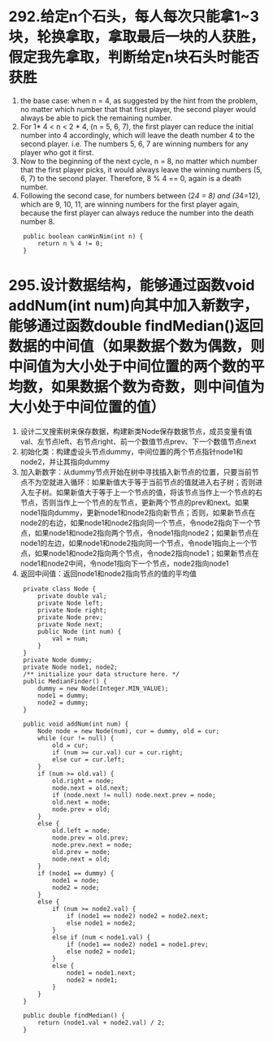 # 292.给定n个石头，每人每次只能拿1~3块，轮换拿取，拿取最后一块的人获胜，假定我先拿取，判断给定n块石头时能否获胜
1. the base case: when n = 4, as suggested by the hint from the problem, no matter which number that that first player, the second player would always be able to pick the remaining number.
2. For 1* 4 < n < 2 * 4, (n = 5, 6, 7), the first player can reduce the initial number into 4 accordingly, which will leave the death number 4 to the second player. i.e. The numbers 5, 6, 7 are winning numbers for any player who got it first.
3. Now to the beginning of the next cycle, n = 8, no matter which number that the first player picks, it would always leave the winning numbers (5, 6, 7) to the second player. Therefore, 8 % 4 == 0, again is a death number.
4. Following the second case, for numbers between (2*4 = 8) and (3*4=12), which are 9, 10, 11, are winning numbers for the first player again, because the first player can always reduce the number into the death number 8.
```
    public boolean canWinNim(int n) {
        return n % 4 != 0;
    }
```

# 295.设计数据结构，能够通过函数void addNum(int num)向其中加入新数字，能够通过函数double findMedian()返回数据的中间值（如果数据个数为偶数，则中间值为大小处于中间位置的两个数的平均数，如果数据个数为奇数，则中间值为大小处于中间位置的值）
1. 设计二叉搜索树来保存数据，构建新类Node保存数据节点，成员变量有值val、左节点left、右节点right、前一个数值节点prev、下一个数值节点next
2. 初始化类：构建虚设头节点dummy，中间位置的两个节点指针node1和node2，并让其指向dummy
3. 加入新数字：从dummy节点开始在树中寻找插入新节点的位置，只要当前节点不为空就进入循环：如果新值大于等于当前节点的值就进入右子树；否则进入左子树。如果新值大于等于上一个节点的值，将该节点当作上一个节点的右节点，否则当作上一个节点的左节点，更新两个节点的prev和next。如果node1指向dummy，更新node1和node2指向新节点；否则，如果新节点在node2的右边，如果node1和node2指向同一个节点，令node2指向下一个节点，如果node1和node2指向两个节点，令node1指向node2；如果新节点在node1的左边，如果node1和node2指向同一个节点，令node1指向上一个节点，如果node1和node2指向两个节点，令node2指向node1；如果新节点在node1和node2中间，令node1指向下一个节点，node2指向node1
4. 返回中间值：返回node1和node2指向节点的值的平均值
```
    private class Node {
        private double val;
        private Node left;
        private Node right;
        private Node prev;
        private Node next;
        public Node (int num) {
            val = num;
        }
    }
    private Node dummy;
    private Node node1, node2;
    /** initialize your data structure here. */
    public MedianFinder() {
        dummy = new Node(Integer.MIN_VALUE);
        node1 = dummy;
        node2 = dummy;
    }
    
    public void addNum(int num) {
        Node node = new Node(num), cur = dummy, old = cur;
        while (cur != null) {
            old = cur;
            if (num >= cur.val) cur = cur.right;
            else cur = cur.left;
        }
        if (num >= old.val) {
            old.right = node;
            node.next = old.next;
            if (node.next != null) node.next.prev = node;
            old.next = node;
            node.prev = old;
        }
        else {
            old.left = node;
            node.prev = old.prev;
            node.prev.next = node;
            old.prev = node;
            node.next = old;
        }
        if (node1 == dummy) {
            node1 = node;
            node2 = node;
        }
        else {
            if (num >= node2.val) {
                if (node1 == node2) node2 = node2.next;
                else node1 = node2;
            }
            else if (num < node1.val) {
                if (node1 == node2) node1 = node1.prev;
                else node2 = node1;
            }
            else {
                node1 = node1.next;
                node2 = node1;
            }
        }
    }
    
    public double findMedian() {
        return (node1.val + node2.val) / 2;
    }
```
